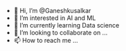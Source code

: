 - 👋 Hi, I’m @Ganeshkusalkar
- 👀 I’m interested in AI and ML
- 🌱 I’m currently learning Data science
- 💞️ I’m looking to collaborate on ...
- 📫 How to reach me ...

<!---
Ganeshkusalkar/Ganeshkusalkar is a ✨ special ✨ repository because its `README.md` (this file) appears on your GitHub profile.
You can click the Preview link to take a look at your changes.
--->
